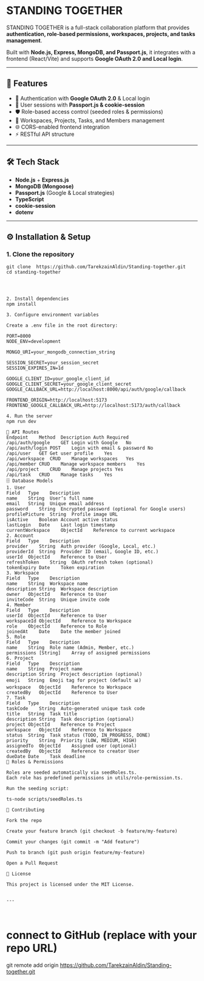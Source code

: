 # STANDING TOGETHER  

STANDING TOGETHER is a full-stack collaboration platform that provides **authentication, role-based permissions, workspaces, projects, and tasks management**.  

Built with **Node.js, Express, MongoDB, and Passport.js**, it integrates with a frontend (React/Vite) and supports **Google OAuth 2.0 and Local login**.  

---

## 🚀 Features
- 🔐 Authentication with **Google OAuth 2.0** & Local login  
- 👥 User sessions with **Passport.js & cookie-session**  
- 🛡️ Role-based access control (seeded roles & permissions)  
- 📂 Workspaces, Projects, Tasks, and Members management  
- 🌐 CORS-enabled frontend integration  
- ⚡ RESTful API structure  

---

## 🛠 Tech Stack
- **Node.js** + **Express.js**  
- **MongoDB (Mongoose)**  
- **Passport.js** (Google & Local strategies)  
- **TypeScript**  
- **cookie-session**  
- **dotenv**  

---

## ⚙️ Installation & Setup  

### 1. Clone the repository  
```
git clone  https://github.com/TarekzainAldin/Standing-together.git
cd standing-together




2. Install dependencies
npm install

3. Configure environment variables

Create a .env file in the root directory:

PORT=8000
NODE_ENV=development

MONGO_URI=your_mongodb_connection_string

SESSION_SECRET=your_session_secret
SESSION_EXPIRES_IN=1d

GOOGLE_CLIENT_ID=your_google_client_id
GOOGLE_CLIENT_SECRET=your_google_client_secret
GOOGLE_CALLBACK_URL=http://localhost:8000/api/auth/google/callback

FRONTEND_ORIGIN=http://localhost:5173
FRONTEND_GOOGLE_CALLBACK_URL=http://localhost:5173/auth/callback

4. Run the server
npm run dev

📂 API Routes
Endpoint	Method	Description	Auth Required
/api/auth/google	GET	Login with Google	No
/api/auth/login	POST	Login with email & password	No
/api/user	GET	Get user profile	Yes
/api/workspace	CRUD	Manage workspaces	Yes
/api/member	CRUD	Manage workspace members	Yes
/api/project	CRUD	Manage projects	Yes
/api/task	CRUD	Manage tasks	Yes
🗄 Database Models
1. User
Field	Type	Description
name	String	User’s full name
email	String	Unique email address
password	String	Encrypted password (optional for Google users)
profilePicture	String	Profile image URL
isActive	Boolean	Account active status
lastLogin	Date	Last login timestamp
currentWorkspace	ObjectId	Reference to current workspace
2. Account
Field	Type	Description
provider	String	Auth provider (Google, Local, etc.)
providerId	String	Provider ID (email, Google ID, etc.)
userId	ObjectId	Reference to User
refreshToken	String	OAuth refresh token (optional)
tokenExpiry	Date	Token expiration
3. Workspace
Field	Type	Description
name	String	Workspace name
description	String	Workspace description
owner	ObjectId	Reference to User
inviteCode	String	Unique invite code
4. Member
Field	Type	Description
userId	ObjectId	Reference to User
workspaceId	ObjectId	Reference to Workspace
role	ObjectId	Reference to Role
joinedAt	Date	Date the member joined
5. Role
Field	Type	Description
name	String	Role name (Admin, Member, etc.)
permissions	[String]	Array of assigned permissions
6. Project
Field	Type	Description
name	String	Project name
description	String	Project description (optional)
emoji	String	Emoji tag for project (default 📊)
workspace	ObjectId	Reference to Workspace
createdBy	ObjectId	Reference to User
7. Task
Field	Type	Description
taskCode	String	Auto-generated unique task code
title	String	Task title
description	String	Task description (optional)
project	ObjectId	Reference to Project
workspace	ObjectId	Reference to Workspace
status	String	Task status (TODO, IN_PROGRESS, DONE)
priority	String	Priority (LOW, MEDIUM, HIGH)
assignedTo	ObjectId	Assigned user (optional)
createdBy	ObjectId	Reference to creator User
dueDate	Date	Task deadline
🔑 Roles & Permissions

Roles are seeded automatically via seedRoles.ts.
Each role has predefined permissions in utils/role-permission.ts.

Run the seeding script:

ts-node scripts/seedRoles.ts

🤝 Contributing

Fork the repo

Create your feature branch (git checkout -b feature/my-feature)

Commit your changes (git commit -m "Add feature")

Push to branch (git push origin feature/my-feature)

Open a Pull Request

📜 License

This project is licensed under the MIT License.


---



```


# connect to GitHub (replace with your repo URL)
git remote add origin https://github.com/TarekzainAldin/Standing-together.git
